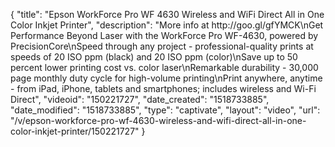 {
    "title": "Epson WorkForce Pro WF 4630 Wireless and WiFi Direct All in One Color Inkjet Printer",
    "description": "More info at http:\/\/goo.gl\/gfYMCK\nGet Performance Beyond Laser with the WorkForce Pro WF-4630, powered by PrecisionCore\nSpeed through any project - professional-quality prints at speeds of 20 ISO ppm (black) and 20 ISO ppm (color)\nSave up to 50 percent lower printing cost vs. color laser\nRemarkable durability - 30,000 page monthly duty cycle for high-volume printing\nPrint anywhere, anytime - from iPad, iPhone, tablets and smartphones; includes wireless and Wi-Fi Direct",
    "videoid": "150221727",
    "date_created": "1518733885",
    "date_modified": "1518733885",
    "type": "captivate",
    "layout": "video",
    "url": "\/v\/epson-workforce-pro-wf-4630-wireless-and-wifi-direct-all-in-one-color-inkjet-printer\/150221727"
}
